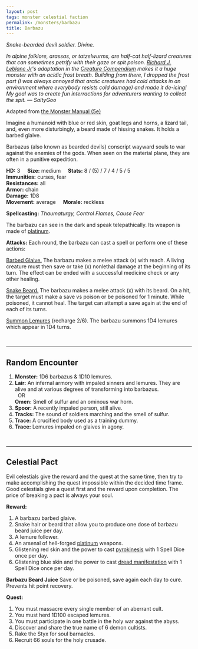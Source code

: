 ```yaml
---
layout: post
tags: monster celestial faction
permalink: /monsters/barbazu
title: Barbazu
---
```


*Snake-bearded devil soldier. Divine.*

<span class="alchemy"> *In alpine folklore, arassas, or tatzelwurms, are half-cat half-lizard creatures that can sometimes petrify with their gaze or spit poison. [Richard J. Leblanc Jr](http://savevsdragon.blogspot.com/)'s adaptation in the [Creature Compendium](https://www.drivethrurpg.com/product/147588/CC1-Creature-Compendium) makes it a huge monster with an acidic frost breath. Building from there, I dropped the frost part (I was always annoyed that arctic creatures had cold attacks in an environment where everybody resists cold damage) and made it de-icing! My goal was to create fun interractions for adventurers wanting to collect the spit. — SaltyGoo* </span>

Adapted from [the Monster Manual (5e)](https://5e.tools/book.html#mm)

Imagine a humanoid with blue or red skin, goat legs and horns, a lizard tail, and, even more disturbingly, a beard made of hissing snakes. It holds a barbed glaive.

Barbazus (also known as bearded devils) conscript wayward souls to war against the enemies of the gods. When seen on the material plane, they are often in a punitive expedition.

**HD:** 3  &nbsp; &nbsp;  **Size:** medium &nbsp; &nbsp; **Stats:** 8 / (5) / 7 / 4 / 5 / 5   <br>
**Immunities:** curses, fear <br>
**Resistances:** all <br>
**Armor:** chain <br>
**Damage:** 1D8 <br>
**Movement:** average &nbsp; &nbsp; **Morale:** reckless <br>

**Spellcasting:** *Thaumaturgy, Control Flames, Cause Fear*

The barbazu can see in the dark and speak telepathically. Its weapon is made of [platinum](https://saltygoo.github.io/2020/11/10/extra-rules#rare-metals). 

**Attacks:** Each round, the barbazu can cast a spell or perform one of these actions:

<ins>Barbed Glaive.</ins> The barbazu makes a melee attack (x) with reach. A living creature must then save or take (x) nonlethal damage at the beginning of its turn. The effect can be ended with a successful medicine check or any other healing.

<ins>Snake Beard.</ins>  The barbazu makes a melee attack (x) with its beard. On a hit, the target must make a save vs poison or be poisoned for 1 minute. While poisoned, it cannot heal. The target can attempt a save again at the end of each of its turns.

<ins>Summon Lemures</ins> (recharge 2/6). The barbazu summons 1D4 lemures which appear in 1D4 turns.

<br>

---

## Random Encounter

1. **Monster:** 1D6 barbazus & 1D10 lemures.
1. **Lair:** An infernal armory with impaled sinners and lemures. They are alive and at various degrees of transforming into barbazus. <br>	&nbsp; OR <br>	**Omen:** Smell of sulfur and an ominous war horn.
1. **Spoor:** A recently impaled person, still alive.
1. **Tracks:** The sound of soldiers marching and the smell of sulfur.
1. **Trace:** A crucified body used as a training dummy.
1. **Trace:** Lemures impaled on glaives in agony.

<br>

---

## Celestial Pact

Evil celestials give the reward and the quest at the same time, then try to make accomplishing the quest impossible within the decided time frame. Good celestials give a quest first and the reward upon completion. The price of breaking a pact is always your soul. 

**Reward:**

1. A barbazu barbed glaive.
1. Snake hair or beard that allow you to produce one dose of barbazu beard juice per day.
1. A lemure follower.
1. An arsenal of hell-forged [platinum](https://saltygoo.github.io/2020/11/10/extra-rules#rare-metals) weapons.
1. Glistening red skin and the power to cast [pyrokinesis](https://saltygoo.github.io/2020/11/13/pyrokinesis/) with 1 Spell Dice once per day.
1. Glistening blue skin and the power to cast [dread manifestation](https://saltygoo.github.io/2020/11/13/dread-manifestation/) with 1 Spell Dice once per day.

<span class="alchemy">**Barbazu Beard Juice** Save or be poisoned, save again each day to cure. Prevents hit point recovery.</span>

**Quest:**

1. You must massacre every single member of an aberrant cult.
1. You must herd 1D100 escaped lemures.
1. You must participate in one battle in the holy war against the abyss.
1. Discover and share the true name of 6 demon cultists.
1. Rake the Styx for soul barnacles.
1. Recruit 66 souls for the holy crusade.
